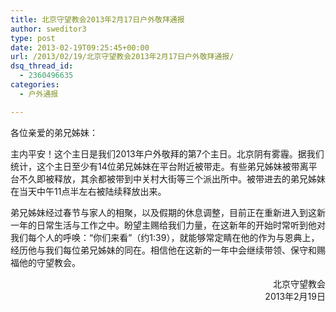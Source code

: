 ```yaml
---
title: 北京守望教会2013年2月17日户外敬拜通报
author: sweditor3
type: post
date: 2013-02-19T09:25:45+00:00
url: /2013/02/19/北京守望教会2013年2月17日户外敬拜通报/
dsq_thread_id:
  - 2360496635
categories:
  - 户外通报

---
```

各位亲爱的弟兄姊妹：

主内平安！这个主日是我们2013年户外敬拜的第7个主日。北京阴有雾霾。据我们统计，这个主日至少有14位弟兄姊妹在平台附近被带走。有些弟兄姊妹被带离平台不久即被释放，其余都被带到中关村大街等三个派出所中。被带进去的弟兄姊妹在当天中午11点半左右被陆续释放出来。

弟兄姊妹经过春节与家人的相聚，以及假期的休息调整，目前正在重新进入到这新一年的日常生活与工作之中。盼望主赐给我们力量，在这新年的开始时常听到他对我们每个人的呼唤：“你们来看”（约1:39），就能够常定睛在他的作为与恩典上，经历他与我们每位弟兄姊妹的同在。相信他在这新的一年中会继续带领、保守和赐福他的守望教会。

<p style="text-align: right;">
  北京守望教会<br /> 2013年2月19日
</p>